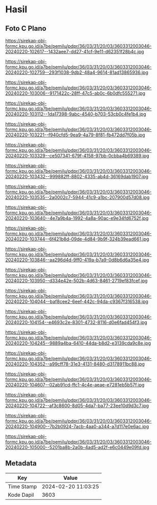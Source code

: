 # Hasil

## Foto C Plano

https://sirekap-obj-formc.kpu.go.id/a7be/pemilu/pdpr/36/03/31/20/03/3603312003046-20240220-102617--1432aee7-dd27-41cf-9e11-d62351f28b4c.jpg

https://sirekap-obj-formc.kpu.go.id/a7be/pemilu/pdpr/36/03/31/20/03/3603312003046-20240220-102759--293f1038-9db2-48a4-9614-81ad13865936.jpg

https://sirekap-obj-formc.kpu.go.id/a7be/pemilu/pdpr/36/03/31/20/03/3603312003046-20240220-103006--9171422c-28ff-47c5-ab0c-6b0dfc555271.jpg

https://sirekap-obj-formc.kpu.go.id/a7be/pemilu/pdpr/36/03/31/20/03/3603312003046-20240220-103112--1da17398-9abc-4540-b703-53cb0c4fe1b4.jpg

https://sirekap-obj-formc.kpu.go.id/a7be/pemilu/pdpr/36/03/31/20/03/3603312003046-20240220-103221--f940cfd5-9ea9-4a79-8f81-fb472dd7f05b.jpg

https://sirekap-obj-formc.kpu.go.id/a7be/pemilu/pdpr/36/03/31/20/03/3603312003046-20240220-103329--ce507341-679f-4158-97bb-0cbba4b69389.jpg

https://sirekap-obj-formc.kpu.go.id/a7be/pemilu/pdpr/36/03/31/20/03/3603312003046-20240220-103432--999882ff-8802-4335-ab4d-36169dab1907.jpg

https://sirekap-obj-formc.kpu.go.id/a7be/pemilu/pdpr/36/03/31/20/03/3603312003046-20240220-103535--2a0002c7-5944-41c9-a1bc-207900d57d08.jpg

https://sirekap-obj-formc.kpu.go.id/a7be/pemilu/pdpr/36/03/31/20/03/3603312003046-20240220-103640--4e7a9b4a-1992-4a8a-90ac-e9e34fd6752f.jpg

https://sirekap-obj-formc.kpu.go.id/a7be/pemilu/pdpr/36/03/31/20/03/3603312003046-20240220-103744--6f421b8d-09de-4d84-9b9f-324b39ead661.jpg

https://sirekap-obj-formc.kpu.go.id/a7be/pemilu/pdpr/36/03/31/20/03/3603312003046-20240220-103846--aa296d4d-9ff0-419a-b7a9-0d8b6d6a35e4.jpg

https://sirekap-obj-formc.kpu.go.id/a7be/pemilu/pdpr/36/03/31/20/03/3603312003046-20240220-103950--d334e42e-502b-4d63-8461-2719ef83fcef.jpg

https://sirekap-obj-formc.kpu.go.id/a7be/pemilu/pdpr/36/03/31/20/03/3603312003046-20240220-104044--baf8cee2-6eef-442c-94da-c9367f316538.jpg

https://sirekap-obj-formc.kpu.go.id/a7be/pemilu/pdpr/36/03/31/20/03/3603312003046-20240220-104154--e4693c2e-8301-4732-8116-d0e6fad454f3.jpg

https://sirekap-obj-formc.kpu.go.id/a7be/pemilu/pdpr/36/03/31/20/03/3603312003046-20240220-104245--9889a4ba-6410-44da-b8d2-e3139cda9c8e.jpg

https://sirekap-obj-formc.kpu.go.id/a7be/pemilu/pdpr/36/03/31/20/03/3603312003046-20240220-104352--a99cff78-31e3-4131-8480-d3178911bc88.jpg

https://sirekap-obj-formc.kpu.go.id/a7be/pemilu/pdpr/36/03/31/20/03/3603312003046-20240220-104607--02ab91cd-ffc1-4c4e-aeae-e7281eb5b57f.jpg

https://sirekap-obj-formc.kpu.go.id/a7be/pemilu/pdpr/36/03/31/20/03/3603312003046-20240220-104722--af3c8600-8d05-4da7-ba77-23ee10d9d3c7.jpg

https://sirekap-obj-formc.kpu.go.id/a7be/pemilu/pdpr/36/03/31/20/03/3603312003046-20240220-104900--7b2b0924-7acb-4aa0-a344-a7d117e0e6ac.jpg

https://sirekap-obj-formc.kpu.go.id/a7be/pemilu/pdpr/36/03/31/20/03/3603312003046-20240220-105000--5201ba8b-2a0b-4ad5-ad2f-e6c0449e09fd.jpg


## Metadata

| Key        | Value               |
| ---------- | ------------------- |
| Time Stamp | 2024-02-20 11:03:25 |
| Kode Dapil | 3603                |



